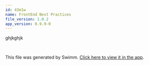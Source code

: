 ```yaml
---
id: 43m1w
name: FrontEnd Best Practices
file_version: 1.0.2
app_version: 0.9.9-0
---
```


ghjkghjk

<br/>

This file was generated by Swimm. [Click here to view it in the app](http://localhost:5000/repos/ls4DA2fLasmQuEbT4ipw/docs/43m1w).